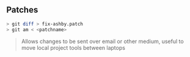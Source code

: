 ## Patches

```bash
> git diff > fix-ashby.patch
> git am < <patchname>
```
> Allows changes to be sent over email or other medium, useful to move local project tools between laptops
